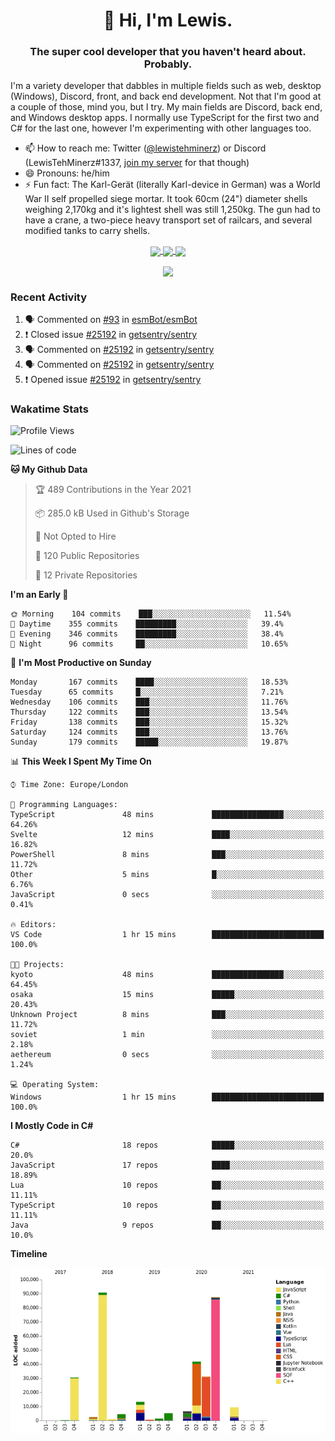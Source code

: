 <h1 align="center">👋 Hi, I'm Lewis.</h1>
<h3 align="center">The super cool developer that you haven't heard about. Probably.</h3>

I'm a variety developer that dabbles in multiple fields such as web, desktop (Windows), Discord, front, and back end development. Not that I'm good at a couple of those, mind you, but I try. My main fields are Discord, back end, and Windows desktop apps. I normally use TypeScript for the first two and C# for the last one, however I'm experimenting with other languages too.

- 📫 How to reach me: Twitter ([@lewistehminerz](https://twitter.com/lewistehminerz)) or Discord (LewisTehMinerz#1337, [join my server](https://discord.gg/XnUh7JB) for that though)
- 😄 Pronouns: he/him
- ⚡ Fun fact: The Karl-Gerät (literally Karl-device in German) was a World War II self propelled siege mortar. It took 60cm (24") diameter shells weighing 2,170kg and it's lightest shell was still 1,250kg. The gun had to have a crane, a two-piece heavy transport set of railcars, and several modified tanks to carry shells.

<p align="center">
  <a href="https://github.com/anuraghazra/github-readme-stats">
    <img align="center" src="https://github-readme-stats.vercel.app/api?username=LewisTehMinerz&count_private=true&show_icons=true&theme=gruvbox">
  </a>
  <a href="https://github.com/anuraghazra/github-readme-stats">
    <img align="center" src="https://github-readme-stats.vercel.app/api/top-langs?username=LewisTehMinerz&layout=compact&theme=gruvbox">
  </a>
  <a href="https://github.com/anuraghazra/github-readme-stats">
    <img align="center" src="https://github-readme-stats.vercel.app/api/wakatime?username=LewisTehMinerz&layout=compact&theme=gruvbox">
  </a>
</p>

<p align="center">
  <a href="https://github.com/ryo-ma/github-profile-trophy">
    <img align="center" src="https://github-profile-trophy.vercel.app/?username=ryo-ma&theme=gruvbox">
  </a>
</p>

### Recent Activity
<!--START_SECTION:activity-->
1. 🗣 Commented on [#93](https://github.com/esmBot/esmBot/issues/93) in [esmBot/esmBot](https://github.com/esmBot/esmBot)
2. ❗️ Closed issue [#25192](https://github.com/getsentry/sentry/issues/25192) in [getsentry/sentry](https://github.com/getsentry/sentry)
3. 🗣 Commented on [#25192](https://github.com/getsentry/sentry/issues/25192) in [getsentry/sentry](https://github.com/getsentry/sentry)
4. 🗣 Commented on [#25192](https://github.com/getsentry/sentry/issues/25192) in [getsentry/sentry](https://github.com/getsentry/sentry)
5. ❗️ Opened issue [#25192](https://github.com/getsentry/sentry/issues/25192) in [getsentry/sentry](https://github.com/getsentry/sentry)
<!--END_SECTION:activity-->

### Wakatime Stats
<!--START_SECTION:waka-->
![Profile Views](http://img.shields.io/badge/Profile%20Views-1-blue)

![Lines of code](https://img.shields.io/badge/From%20Hello%20World%20I%27ve%20Written-327037%20lines%20of%20code-blue)

**🐱 My Github Data** 

> 🏆 489 Contributions in the Year 2021
 > 
> 📦 285.0 kB Used in Github's Storage 
 > 
> 🚫 Not Opted to Hire
 > 
> 📜 120 Public Repositories 
 > 
> 🔑 12 Private Repositories  
 > 
**I'm an Early 🐤** 

```text
🌞 Morning    104 commits    ███░░░░░░░░░░░░░░░░░░░░░░   11.54% 
🌆 Daytime    355 commits    █████████░░░░░░░░░░░░░░░░   39.4% 
🌃 Evening    346 commits    █████████░░░░░░░░░░░░░░░░   38.4% 
🌙 Night      96 commits     ██░░░░░░░░░░░░░░░░░░░░░░░   10.65%

```
📅 **I'm Most Productive on Sunday** 

```text
Monday       167 commits    ████░░░░░░░░░░░░░░░░░░░░░   18.53% 
Tuesday      65 commits     █░░░░░░░░░░░░░░░░░░░░░░░░   7.21% 
Wednesday    106 commits    ███░░░░░░░░░░░░░░░░░░░░░░   11.76% 
Thursday     122 commits    ███░░░░░░░░░░░░░░░░░░░░░░   13.54% 
Friday       138 commits    ███░░░░░░░░░░░░░░░░░░░░░░   15.32% 
Saturday     124 commits    ███░░░░░░░░░░░░░░░░░░░░░░   13.76% 
Sunday       179 commits    █████░░░░░░░░░░░░░░░░░░░░   19.87%

```


📊 **This Week I Spent My Time On** 

```text
⌚︎ Time Zone: Europe/London

💬 Programming Languages: 
TypeScript               48 mins             ████████████████░░░░░░░░░   64.26% 
Svelte                   12 mins             ████░░░░░░░░░░░░░░░░░░░░░   16.82% 
PowerShell               8 mins              ███░░░░░░░░░░░░░░░░░░░░░░   11.72% 
Other                    5 mins              █░░░░░░░░░░░░░░░░░░░░░░░░   6.76% 
JavaScript               0 secs              ░░░░░░░░░░░░░░░░░░░░░░░░░   0.41%

🔥 Editors: 
VS Code                  1 hr 15 mins        █████████████████████████   100.0%

🐱‍💻 Projects: 
kyoto                    48 mins             ████████████████░░░░░░░░░   64.45% 
osaka                    15 mins             █████░░░░░░░░░░░░░░░░░░░░   20.43% 
Unknown Project          8 mins              ███░░░░░░░░░░░░░░░░░░░░░░   11.72% 
soviet                   1 min               ░░░░░░░░░░░░░░░░░░░░░░░░░   2.18% 
aethereum                0 secs              ░░░░░░░░░░░░░░░░░░░░░░░░░   1.24%

💻 Operating System: 
Windows                  1 hr 15 mins        █████████████████████████   100.0%

```

**I Mostly Code in C#** 

```text
C#                       18 repos            █████░░░░░░░░░░░░░░░░░░░░   20.0% 
JavaScript               17 repos            ████░░░░░░░░░░░░░░░░░░░░░   18.89% 
Lua                      10 repos            ██░░░░░░░░░░░░░░░░░░░░░░░   11.11% 
TypeScript               10 repos            ██░░░░░░░░░░░░░░░░░░░░░░░   11.11% 
Java                     9 repos             ██░░░░░░░░░░░░░░░░░░░░░░░   10.0%

```


**Timeline**

![Chart not found](https://raw.githubusercontent.com/LewisTehMinerz/LewisTehMinerz/master/charts/bar_graph.png) 


<!--END_SECTION:waka-->

